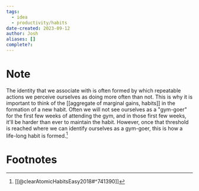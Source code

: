 ```yaml
---
tags:
  - idea
  - productivity/habits
date-created: 2023-09-12
author: Josh
aliases: []
complete?:
---
```


# Note

The identity that we associate with is often formed by which repeatable actions we perceive ourselves as doing more often than not. This is why it is important to think of the [[aggregate of marginal gains, habits]] in the formation of a new habit. Often we will not see ourselves as a "gym-goer" for the first few weeks of attending the gym, and in those first few weeks, it'll be harder than ever to maintain the habit. However, once that threshold is reached where we can identify ourselves as a gym-goer, this is how a life-long habit is formed.[^1]

# Footnotes

[^1]: [[@clearAtomicHabitsEasy2018#^741390]]